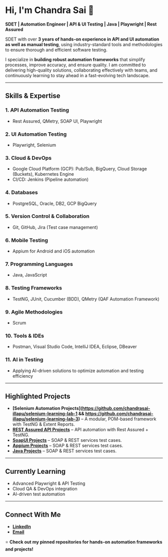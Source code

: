 # Hi, I'm Chandra Sai 👋  

**SDET | Automation Engineer | API & UI Testing | Java | Playwright | Rest Assured**  

SDET with over **3 years of hands-on experience in API and UI automation as well as manual testing**, using industry-standard tools and methodologies to ensure thorough and efficient software testing.

I specialize in **building robust automation frameworks** that simplify processes, improve accuracy, and ensure quality. I am committed to delivering high-quality solutions, collaborating effectively with teams, and continuously learning to stay ahead in a fast-evolving tech landscape.

---

## **Skills & Expertise**

### **1. API Automation Testing**
- Rest Assured, QMetry, SOAP UI, Playwright

### **2. UI Automation Testing**
- Playwright, Selenium

### **3. Cloud & DevOps**
- Google Cloud Platform (GCP): Pub/Sub, BigQuery, Cloud Storage (Buckets), Kubernetes Engine
- CI/CD: Jenkins (Pipeline automation)

### **4. Databases**
- PostgreSQL, Oracle, DB2, GCP BigQuery

### **5. Version Control & Collaboration**
- Git, GitHub, Jira (Test case management)

### **6. Mobile Testing**
- Appium for Android and iOS automation

### **7. Programming Languages**
- Java, JavaScript

### **8. Testing Frameworks**
- TestNG, JUnit, Cucumber (BDD), QMetry (QAF Automation Framework)

### **9. Agile Methodologies**
- Scrum

### **10. Tools & IDEs**
- Postman, Visual Studio Code, IntelliJ IDEA, Eclipse, DBeaver

### **11. AI in Testing**
- Applying AI-driven solutions to optimize automation and testing efficiency

---

## **Highlighted Projects**
- **[Selenium Automation Projects](https://github.com/chandrasai-illapu/selenium-learning-lab-1 && https://github.com/chandrasai-illapu/selenium-learning-lab-3)** – A modular, POM-based framework with TestNG & Extent Reports.
- **[REST Assured API Projects](https://github.com/chandrasai-illapu/rest-assured-learning-lab)** – API automation with Rest Assured + TestNG.
- **[SoapUI Projects](https://github.com/chandrasai-illapu/soapui-learning-lab)** – SOAP & REST services test cases.
- **[Appium Projects](https://github.com/chandrasai-illapu/appium-learning-lab)** – SOAP & REST services test cases.
- **[Java Projects](https://github.com/chandrasai-illapu/java-learning-lab)** – SOAP & REST services test cases.

---

## **Currently Learning**
- Advanced Playwright & API Testing
- Cloud QA & DevOps integration
- AI-driven test automation

---

## **Connect With Me**
- **[LinkedIn](www.linkedin.com/in/illapuchandrasai)**  
- **[Email](mailto:illapuchandrasai@gmail.com)**  

⭐ **Check out my pinned repositories for hands-on automation frameworks and projects!**
